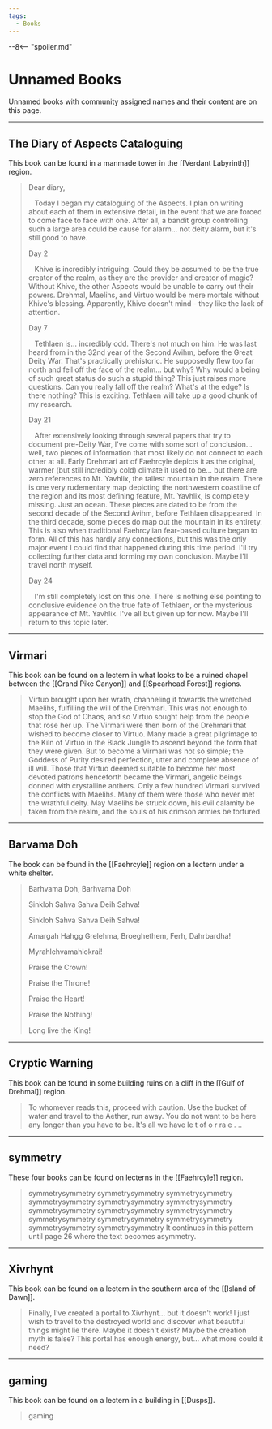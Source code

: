 ```yaml
---
tags:
  - Books
---
```


--8<-- "spoiler.md"

# Unnamed Books

Unnamed books with community assigned names and their content are on this page.

------------------------------------------------------------------------

## The Diary of Aspects Cataloguing



This book can be found in a manmade tower in the [[Verdant Labyrinth]] region. 

> Dear diary,
>
>    Today I began my cataloguing of the Aspects. I plan on writing about each of them in extensive detail, in the event that we are forced to come face to face with one. After all, a bandit group controlling such a large area could be cause for alarm... not deity alarm, but it's still good to have.
>
> Day 2
>
>    Khive is incredibly intriguing. Could they be assumed to be the true creator of the realm, as they are the provider and creator of magic? Without Khive, the other Aspects would be unable to carry out their powers. Drehmal, Maelihs, and Virtuo would be mere mortals without Khive's blessing. Apparently, Khive doesn't mind - they like the lack of attention.
>
> Day 7
>
>    Tethlaen is... incredibly odd. There's not much on him. He was last heard from in the 32nd year of the Second Avihm, before the Great Deity War. That's practically prehistoric. He supposedly flew too far north and fell off the face of the realm... but why? Why would a being of such great status do such a stupid thing? This just raises more questions. Can you really fall off the realm? What's at the edge? Is there nothing? This is exciting. Tethlaen will take up a good chunk of my research.
>
> Day 21
>
>    After extensively looking through several papers that try to document pre-Deity War, I've come with some sort of conclusion... well, two pieces of information that most likely do not connect to each other at all. Early Drehmari art of Faehrcyle depicts it as the original, warmer (but still incredibly cold) climate it used to be... but there are zero references to Mt. Yavhlix, the tallest mountain in the realm. There is one very rudementary map depicting the northwestern coastline of the region and its most defining feature, Mt. Yavhlix, is completely missing. Just an ocean. These pieces are dated to be from the second decade of the Second Avihm, before Tethlaen disappeared. In the third decade, some pieces do map out the mountain in its entirety. This is also when traditional Faehrcylian fear-based culture began to form. All of this has hardly any connections, but this was the only major event I could find that happened during this time period. I'll try collecting further data and forming my own conclusion. Maybe I'll travel north myself.
>
> Day 24
>
>    I'm still completely lost on this one. There is nothing else pointing to conclusive evidence on the true fate of Tethlaen, or the mysterious appearance of Mt. Yavhlix. I've all but given up for now. Maybe I'll return to this topic later.

------------------------------------------------------------------------

## Virmari



This book can be found on a lectern in what looks to be a ruined chapel between the [[Grand Pike Canyon]] and [[Spearhead Forest]] regions.

> Virtuo brought upon her wrath, channeling it towards the wretched Maelihs, fulfilling the will of the Drehmari. This was not enough to stop the God of Chaos, and so Virtuo sought help from the people that rose her up. The Virmari were then born of the Drehmari that wished to become closer to Virtuo. Many made a great pilgrimage to the Kiln of Virtuo in the Black Jungle to ascend beyond the form that they were given. But to become a Virmari was not so simple; the Goddess of Purity desired perfection, utter and complete absence of ill will. Those that Virtuo deemed suitable to become her most devoted patrons henceforth became the Virmari, angelic beings donned with crystalline anthers. Only a few hundred Virmari survived the conflicts with Maelihs. Many of them were those who never met the wrathful deity. May Maelihs be struck down, his evil calamity be taken from the realm, and the souls of his crimson armies be tortured.

------------------------------------------------------------------------

## Barvama Doh

The book can be found in the [[Faehrcyle]] region on a lectern under a white shelter.

> Barhvama Doh, Barhvama Doh
>
> Sinkloh Sahva Sahva Deih Sahva!
>
> Sinkloh Sahva Sahva Deih Sahva!
>
> Amargah Hahgg Grelehma, Broeghethem, Ferh, Dahrbardha!
>
> Myrahlehvamahlokrai!
>
> Praise the Crown!
>
> Praise the Throne!
>
> Praise the Heart!
>
> Praise the Nothing!
>
> Long live the King!

------------------------------------------------------------------------

## Cryptic Warning

This book can be found in some building ruins on a cliff in the [[Gulf of Drehmal]] region.

> To whomever reads this, proceed with caution. Use the bucket of water and travel to the Aether, run away. You do not want to be here any longer than you have to be. It's all we have le t of o r ra e . ..

------------------------------------------------------------------------

## symmetry

These four books can be found on lecterns in the [[Faehrcyle]] region.

> symmetrysymmetry symmetrysymmetry symmetrysymmetry symmetrysymmetry symmetrysymmetry symmetrysymmetry symmetrysymmetry symmetrysymmetry symmetrysymmetry symmetrysymmetry symmetrysymmetry symmetrysymmetry symmetrysymmetry symmetrysymmetry It continues in this pattern until page 26 where the text becomes asymmetry.

------------------------------------------------------------------------

## Xivrhynt


This book can be found on a lectern in the southern area of the [[Island of Dawn]].

> Finally, I've created a portal to Xivrhynt... but it doesn't work! I just wish to travel to the destroyed world and discover what beautiful things might lie there. Maybe it doesn't exist? Maybe the creation myth is false? This portal has enough energy, but... what more could it need?

------------------------------------------------------------------------

## gaming

This book can be found on a lectern in a building in [[Dusps]].

> gaming



